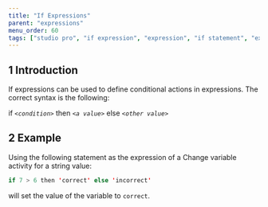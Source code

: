```yaml
---
title: "If Expressions"
parent: "expressions"
menu_order: 60
tags: ["studio pro", "if expression", "expression", "if statement", "expressions"]
---
```


## 1 Introduction

If expressions can be used to define conditional actions in expressions. The correct syntax is the following:

if _`<condition>`_ then _`<a value>`_ else _`<other value>`_

## 2 Example

Using the following statement as the expression of a Change variable activity for a string value:

```java
if 7 > 6 then 'correct' else 'incorrect'
```

will set the value of the variable to `correct`.
